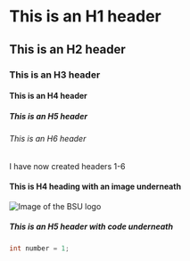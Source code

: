 # This is an H1 header
## This is an H2 header
### This is an H3 header
#### This is an H4 header
##### This is an H5 header
###### This is an H6 header
I have now created headers 1-6

#### This is H4 heading with an image underneath
![Image of the BSU logo](https://logos-world.net/wp-content/uploads/2020/06/Boise-State-Broncos-Logo.png)

##### This is an H5 header with code underneath
``` java
int number = 1;
``` 

